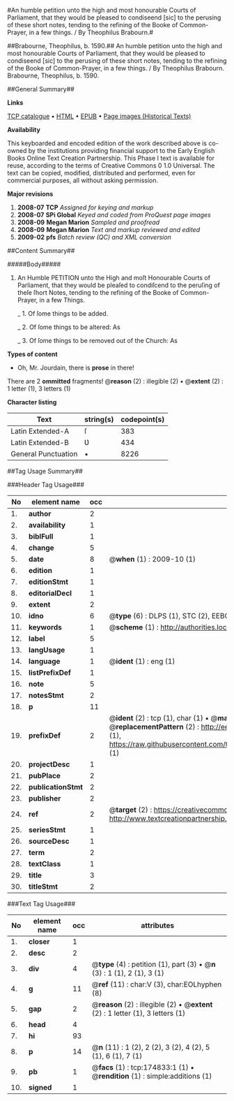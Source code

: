 #An humble petition unto the high and most honourable Courts of Parliament, that they would be pleased to condiseend [sic] to the perusing of these short notes, tending to the refining of the Booke of Common-Prayer, in a few things. / By Theophilus Brabourn.#

##Brabourne, Theophilus, b. 1590.##
An humble petition unto the high and most honourable Courts of Parliament, that they would be pleased to condiseend [sic] to the perusing of these short notes, tending to the refining of the Booke of Common-Prayer, in a few things. / By Theophilus Brabourn.
Brabourne, Theophilus, b. 1590.

##General Summary##

**Links**

[TCP catalogue](http://www.ota.ox.ac.uk/tcp/)  • 
[HTML](http://tei.it.ox.ac.uk/tcp/Texts-HTML/free/B01/B01762.html)  • 
[EPUB](http://tei.it.ox.ac.uk/tcp/Texts-EPUB/free/B01/B01762.epub) • 
[Page images (Historical Texts)](https://data.historicaltexts.jisc.ac.uk/view?pubId=eebo-51784411e&pageId=eebo-51784411e-174833-1)

**Availability**

This keyboarded and encoded edition of the
	       work described above is co-owned by the institutions
	       providing financial support to the Early English Books
	       Online Text Creation Partnership. This Phase I text is
	       available for reuse, according to the terms of Creative
	       Commons 0 1.0 Universal. The text can be copied,
	       modified, distributed and performed, even for
	       commercial purposes, all without asking permission.

**Major revisions**

1. __2008-07__ __TCP__ *Assigned for keying and markup*
1. __2008-07__ __SPi Global__ *Keyed and coded from ProQuest page images*
1. __2008-09__ __Megan Marion__ *Sampled and proofread*
1. __2008-09__ __Megan Marion__ *Text and markup reviewed and edited*
1. __2009-02__ __pfs__ *Batch review (QC) and XML conversion*

##Content Summary##

#####Body#####

1. An Humble PETITION unto the High and moſt Honourable Courts of Parliament, that they would be pleaſed to condiſcend to the peruſing of theſe ſhort Notes, tending to the refining of the Booke of Common-Prayer, in a few Things.

    _ 1. Of ſome things to be added.

    _ 2. Of ſome things to be altered: As

    _ 3. Of ſome things to be removed out of the Church: As

**Types of content**

  * Oh, Mr. Jourdain, there is **prose** in there!

There are 2 **ommitted** fragments! 
 @__reason__ (2) : illegible (2)  •  @__extent__ (2) : 1 letter (1), 3 letters (1)

**Character listing**


|Text|string(s)|codepoint(s)|
|---|---|---|
|Latin Extended-A|ſ|383|
|Latin Extended-B|Ʋ|434|
|General Punctuation|•|8226|

##Tag Usage Summary##

###Header Tag Usage###

|No|element name|occ|attributes|
|---|---|---|---|
|1.|__author__|2||
|2.|__availability__|1||
|3.|__biblFull__|1||
|4.|__change__|5||
|5.|__date__|8| @__when__ (1) : 2009-10 (1)|
|6.|__edition__|1||
|7.|__editionStmt__|1||
|8.|__editorialDecl__|1||
|9.|__extent__|2||
|10.|__idno__|6| @__type__ (6) : DLPS (1), STC (2), EEBO-CITATION (1), OCLC (1), VID (1)|
|11.|__keywords__|1| @__scheme__ (1) : http://authorities.loc.gov/ (1)|
|12.|__label__|5||
|13.|__langUsage__|1||
|14.|__language__|1| @__ident__ (1) : eng (1)|
|15.|__listPrefixDef__|1||
|16.|__note__|5||
|17.|__notesStmt__|2||
|18.|__p__|11||
|19.|__prefixDef__|2| @__ident__ (2) : tcp (1), char (1)  •  @__matchPattern__ (2) : ([0-9\-]+):([0-9IVX]+) (1), (.+) (1)  •  @__replacementPattern__ (2) : http://eebo.chadwyck.com/downloadtiff?vid=$1&page=$2 (1), https://raw.githubusercontent.com/textcreationpartnership/Texts/master/tcpchars.xml#$1 (1)|
|20.|__projectDesc__|1||
|21.|__pubPlace__|2||
|22.|__publicationStmt__|2||
|23.|__publisher__|2||
|24.|__ref__|2| @__target__ (2) : https://creativecommons.org/publicdomain/zero/1.0/ (1), http://www.textcreationpartnership.org/docs/. (1)|
|25.|__seriesStmt__|1||
|26.|__sourceDesc__|1||
|27.|__term__|2||
|28.|__textClass__|1||
|29.|__title__|3||
|30.|__titleStmt__|2||


###Text Tag Usage###

|No|element name|occ|attributes|
|---|---|---|---|
|1.|__closer__|1||
|2.|__desc__|2||
|3.|__div__|4| @__type__ (4) : petition (1), part (3)  •  @__n__ (3) : 1 (1), 2 (1), 3 (1)|
|4.|__g__|11| @__ref__ (11) : char:V (3), char:EOLhyphen (8)|
|5.|__gap__|2| @__reason__ (2) : illegible (2)  •  @__extent__ (2) : 1 letter (1), 3 letters (1)|
|6.|__head__|4||
|7.|__hi__|93||
|8.|__p__|14| @__n__ (11) : 1 (2), 2 (2), 3 (2), 4 (2), 5 (1), 6 (1), 7 (1)|
|9.|__pb__|1| @__facs__ (1) : tcp:174833:1 (1)  •  @__rendition__ (1) : simple:additions (1)|
|10.|__signed__|1||
